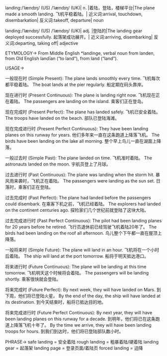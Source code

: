 landing:/ˈlændɪŋ/ (US) /ˈlændɪŋ/ (UK)| n. |着陆，登陆，楼梯平台|The plane made a smooth landing. 飞机平稳着陆。| 近义词:arrival, touchdown, disembarkation| 反义词:takeoff, departure| noun

landing:/ˈlændɪŋ/ (US) /ˈlændɪŋ/ (UK)| adj. |登陆的|The landing gear deployed successfully. 起落架成功展开。| 近义词:arriving, disembarking| 反义词:departing, taking off| adjective

ETYMOLOGY->
From Middle English *landinge, verbal noun from landen, from Old English landīan (“to land”), from land (“land”).

USAGE->

一般现在时 (Simple Present):
The plane lands smoothly every time.  飞机每次都平稳着陆。
The boat lands at the pier regularly.  船定期在码头靠岸。


现在进行时 (Present Continuous):
The plane is landing right now. 飞机现在正在着陆。
The passengers are landing on the island.  乘客们正在登岛。


现在完成时 (Present Perfect):
The plane has landed safely. 飞机已安全着陆。
The troops have landed on the beach. 部队已登陆海滩。


现在完成进行时 (Present Perfect Continuous):
They have been landing planes on this runway for years.  他们多年来一直在这条跑道上降落飞机。
The birds have been landing on the lake all morning.  整个早上鸟儿一直在湖面上降落。


一般过去时 (Simple Past):
The plane landed on time. 飞机准时着陆。
The astronauts landed on the moon. 宇航员登上了月球。


过去进行时 (Past Continuous):
The plane was landing when the storm hit.  暴风雨来袭时，飞机正在着陆。
The passengers were landing as the sun set.  日落时，乘客们正在登陆。


过去完成时 (Past Perfect):
The plane had landed before the passengers could disembark.  在乘客下机之前，飞机已经着陆。
The explorers had landed on the continent centuries ago.  探险家们几个世纪前就登陆了这块大陆。


过去完成进行时 (Past Perfect Continuous):
The pilot had been landing planes for 20 years before he retired.  飞行员退休前已经驾驶飞机着陆20年了。
The birds had been landing on the roof all afternoon.  鸟儿整个下午都一直在屋顶上降落。


一般将来时 (Simple Future):
The plane will land in an hour.  飞机将在一个小时后着陆。
The ship will land at the port tomorrow.  船将于明天抵达港口。


将来进行时 (Future Continuous):
The plane will be landing at this time tomorrow.  飞机明天这个时候将会着陆。
The passengers will be landing shortly.  乘客很快就会登陆。


将来完成时 (Future Perfect):
By next week, they will have landed on Mars.  到下周，他们将已登陆火星。
By the end of the day, the ship will have landed at its destination.  到今天结束时，船将已抵达目的地。


将来完成进行时 (Future Perfect Continuous):
By next year, they will have been landing planes on this runway for a decade.  到明年，他们将已在这条跑道上降落飞机十年了。
By the time we arrive, they will have been landing troops for hours.  到我们到达时，他们将已登陆部队数小时。



PHRASE->
safe landing = 安全着陆
rough landing = 粗暴着陆/硬着陆
landing gear = 起落架
landing page =  登录页面/着陆页
forced landing =  迫降


